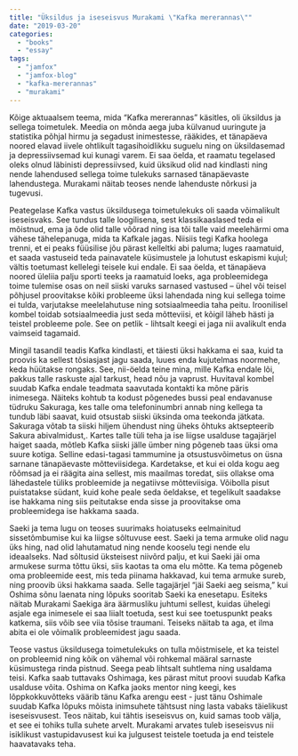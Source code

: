 ```yaml
---
title: "Üksildus ja iseseisvus Murakami \"Kafka mererannas\""
date: "2019-03-20"
categories: 
  - "books"
  - "essay"
tags: 
  - "jamfox"
  - "jamfox-blog"
  - "kafka-mererannas"
  - "murakami"
---
```


Kõige aktuaalsem teema, mida “Kafka mererannas” käsitles, oli üksildus ja sellega toimetulek. Meedia on mõnda aega juba külvanud uuringute ja statistika põhjal hirmu ja segadust inimestesse, rääkides, et tänapäeva noored elavad iivele ohtlikult tagasihoidlikku suguelu ning on üksildasemad ja depressiivsemad kui kunagi varem. Ei saa öelda, et raamatu tegelased oleks olnud läbinisti depressiivsed, kuid üksikud olid nad kindlasti ning nende lahendused sellega toime tulekuks sarnased tänapäevaste lahendustega. Murakami näitab teoses nende lahenduste nõrkusi ja tugevusi.

Peategelase Kafka vastus üksildusega toimetulekuks oli saada võimalikult iseseisvaks. See tundus talle loogilisena, sest klassikaaslased teda ei mõistnud, ema ja õde olid talle võõrad ning isa tõi talle vaid meelehärmi oma vähese tähelepanuga, mida ta Kafkale jagas. Niisiis tegi Kafka hoolega trenni, et ei peaks füüsilise jõu pärast kelleltki abi paluma; luges raamatuid, et saada vastuseid teda painavatele küsimustele ja lohutust eskapismi kujul; vältis toetumast kellelegi teisele kui endale. Ei saa öelda, et tänapäeva noored üleliia palju sporti teeks ja raamatuid loeks, aga probleemidega toime tulemise osas on neil siiski varuks sarnased vastused – ühel või teisel põhjusel proovitakse kõiki probleeme üksi lahendada ning kui sellega toime ei tulda, varjutakse meelelahutuse ning sotsiaalmeedia taha peitu. Iroonilisel kombel toidab sotsiaalmeedia just seda mõtteviisi, et kõigil läheb hästi ja teistel probleeme pole. See on petlik - lihtsalt keegi ei jaga nii avalikult enda vaimseid tagamaid.

Mingil tasandil teadis Kafka kindlasti, et täiesti üksi hakkama ei saa, kuid ta proovis ka sellest tõsiasjast jagu saada, luues enda kujutelmas noormehe, keda hüütakse rongaks. See, nii-öelda teine mina, mille Kafka endale lõi, pakkus talle raskuste ajal tarkust, head nõu ja vaprust. Huvitaval kombel suudab Kafka endale teadmata saavutada kontakti ka mõne päris inimesega. Näiteks kohtub ta kodust põgenedes bussi peal endavanuse tüdruku Sakuraga, kes talle oma telefoninumbri annab ning kellega ta tundub läbi saavat, kuid otsustab siiski üksinda oma teekonda jätkata. Sakuraga võtab ta siiski hiljem ühendust ning üheks õhtuks aktsepteerib Sakura abivalmidust,. Kartes talle tüli teha ja ise liigse usalduse tagajärjel haiget saada, mõtleb Kafka siiski jälle ümber ning põgeneb taas üksi oma suure kotiga. Selline edasi-tagasi tammumine ja otsustusvõimetus on üsna sarnane tänapäevaste mõtteviisidega. Kardetakse, et kui ei olda kogu aeg rõõmsad ja ei räägita aina sellest, mis maailmas toredat, siis ollakse oma lähedastele tüliks probleemide ja negatiivse mõtteviisiga. Võibolla pisut puistatakse südant, kuid kohe peale seda öeldakse, et tegelikult saadakse ise hakkama ning siis peitutakse enda sisse ja proovitakse oma probleemidega ise hakkama saada.

Saeki ja tema lugu on teoses suurimaks hoiatuseks eelmainitud sissetõmbumise kui ka liigse sõltuvuse eest. Saeki ja tema armuke olid nagu üks hing, nad olid lahutamatud ning nende kooselu tegi nende elu ideaalseks. Nad sõltusid üksteisest niivõrd palju, et kui Saeki jäi oma armukese surma tõttu üksi, siis kaotas ta oma elu mõtte. Ka tema põgeneb oma probleemide eest, mis teda piinama hakkavad, kui tema armuke sureb, ning proovib üksi hakkama saada. Selle tagajärjel “jäi Saeki aeg seisma,” kui Oshima sõnu laenata ning lõpuks sooritab Saeki ka enesetapu. Esiteks näitab Murakami Saekiga ära äärmusliku juhtumi sellest, kuidas ühelegi asjale ega inimesele ei saa liialt toetuda, sest kui see toetuspunkt peaks katkema, siis võib see viia tõsise traumani. Teiseks näitab ta aga, et ilma abita ei ole võimalik probleemidest jagu saada.

Teose vastus üksildusega toimetulekuks on tulla mõistmisele, et ka teistel on probleemid ning kõik on vähemal või rohkemal määral sarnaste küsimustega rinda pistnud. Seega peab lihtsalt suhtlema ning usaldama teisi. Kafka saab tuttavaks Oshimaga, kes pärast mitut proovi suudab Kafka usalduse võita. Oshima on Kafka jaoks mentor ning keegi, kes lõppkokkuvõtteks väärib tänu Kafka arengu eest - just tänu Oshimale suudab Kafka lõpuks mõista inimsuhete tähtsust ning lasta vabaks täielikust iseseisvusest. Teos näitab, kui tähtis iseseisvus on, kuid samas toob välja, et see ei tohiks tulla suhete arvelt. Murakami arvates tuleb iseseisvus nii isiklikust vastupidavusest kui ka julgusest teistele toetuda ja end teistele haavatavaks teha.
